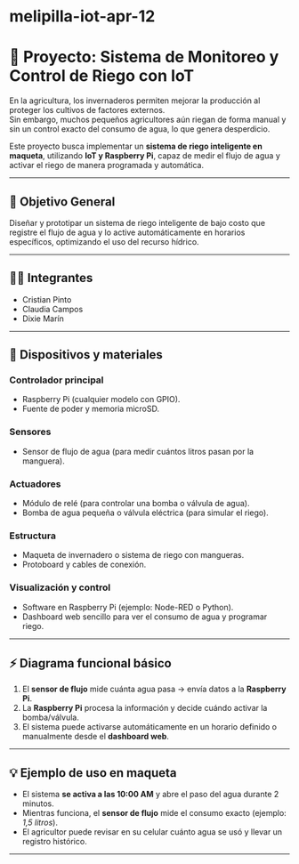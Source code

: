 # melipilla-iot-apr-12


# 🌱 Proyecto: Sistema de Monitoreo y Control de Riego con IoT  

En la agricultura, los invernaderos permiten mejorar la producción al proteger los cultivos de factores externos.  
Sin embargo, muchos pequeños agricultores aún riegan de forma manual y sin un control exacto del consumo de agua, lo que genera desperdicio.  

Este proyecto busca implementar un **sistema de riego inteligente en maqueta**, utilizando **IoT y Raspberry Pi**, capaz de medir el flujo de agua y activar el riego de manera programada y automática.  

---

## 🎯 Objetivo General  
Diseñar y prototipar un sistema de riego inteligente de bajo costo que registre el flujo de agua y lo active automáticamente en horarios específicos, optimizando el uso del recurso hídrico.  

---

## 👨‍💻 Integrantes  
- Cristian Pinto  
- Claudia Campos  
- Dixie Marín  

---

## 🔧 Dispositivos y materiales  

### Controlador principal  
- Raspberry Pi (cualquier modelo con GPIO).  
- Fuente de poder y memoria microSD.  

### Sensores  
- Sensor de flujo de agua (para medir cuántos litros pasan por la manguera).  

### Actuadores  
- Módulo de relé (para controlar una bomba o válvula de agua).  
- Bomba de agua pequeña o válvula eléctrica (para simular el riego).  

### Estructura  
- Maqueta de invernadero o sistema de riego con mangueras.  
- Protoboard y cables de conexión.  

### Visualización y control  
- Software en Raspberry Pi (ejemplo: Node-RED o Python).  
- Dashboard web sencillo para ver el consumo de agua y programar riego.  

---

## ⚡ Diagrama funcional básico  
1. El **sensor de flujo** mide cuánta agua pasa → envía datos a la **Raspberry Pi**.  
2. La **Raspberry Pi** procesa la información y decide cuándo activar la bomba/válvula.  
3. El sistema puede activarse automáticamente en un horario definido o manualmente desde el **dashboard web**.  

---

## 💡 Ejemplo de uso en maqueta  
- El sistema **se activa a las 10:00 AM** y abre el paso del agua durante 2 minutos.  
- Mientras funciona, el **sensor de flujo** mide el consumo exacto (ejemplo: *1,5 litros*).  
- El agricultor puede revisar en su celular cuánto agua se usó y llevar un registro histórico.  

---

